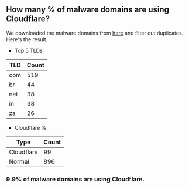 ## How many % of malware domains are using Cloudflare?


We downloaded the malware domains from [here](https://urlhaus.abuse.ch) and filter out duplicates.
Here's the result.


[//]: # (start replacement)


- Top 5 TLDs

| TLD | Count |
| --- | --- |
| com | 519 |
| br | 44 |
| net | 38 |
| in | 38 |
| za | 26 |


- Cloudflare %

| Type | Count |
| --- | --- |
| Cloudflare | 99 |
| Normal | 896 |


### 9.9% of malware domains are using Cloudflare.